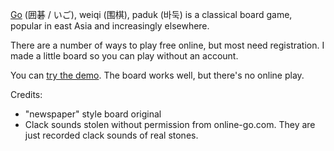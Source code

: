 [Go](https://en.wikipedia.org/wiki/Go_(game)) (囲碁 / いご), weiqi (围棋), paduk (바둑) is a classical board game, popular in east Asia and increasingly elsewhere.

There are a number of ways to play free online, but most need registration. I made a little board so you can play without an account.

You can [try the demo](https://za3k.github.io/go). The board works well, but there's no online play.

Credits:
- "newspaper" style board original
- Clack sounds stolen without permission from online-go.com. They are just recorded clack sounds of real stones.
